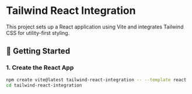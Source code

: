 # Tailwind React Integration

This project sets up a React application using Vite and integrates Tailwind CSS for utility-first styling.

## 🚀 Getting Started

### 1. Create the React App

```bash
npm create vite@latest tailwind-react-integration -- --template react
cd tailwind-react-integration
